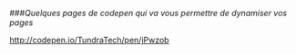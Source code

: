 ###_Quelques pages de codepen qui va vous permettre de dynamiser vos pages_

http://codepen.io/TundraTech/pen/jPwzob
